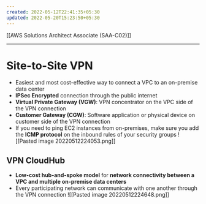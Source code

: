 ```yaml
---
created: 2022-05-12T22:41:35+05:30
updated: 2022-05-20T15:23:50+05:30
---
```

[[AWS Solutions Architect Associate (SAA-C02)]]

---
# Site-to-Site VPN
- Easiest and most cost-effective way to connect a VPC to an on-premise data center
- **IPSec Encrypted** connection through the public internet
- **Virtual Private Gateway (VGW)**: VPN concentrator on the VPC side of the VPN connection
- **Customer Gateway (CGW)**: Software application or physical device on customer side of the VPN connection
- If you need to ping EC2 instances from on-premises, make sure you add the **ICMP protocol** on the inbound rules of your security groups
![[Pasted image 20220512224053.png]]

## VPN CloudHub
- **Low-cost hub-and-spoke model** for **network connectivity between a VPC and multiple on-premise data centers**
- Every participating network can communicate with one another through the VPN connection
![[Pasted image 20220512224648.png]]